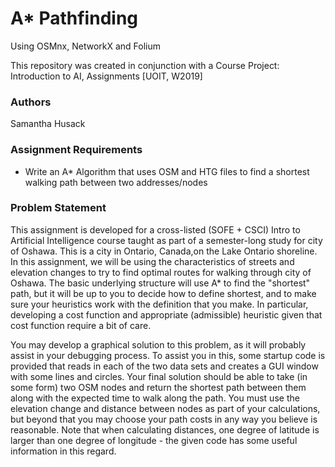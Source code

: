 # A* Pathfinding
Using OSMnx, NetworkX and Folium

This repository was created in conjunction with a Course Project: Introduction to AI, Assignments [UOIT, W2019]

### Authors
Samantha Husack


### Assignment Requirements 
- Write an A* Algorithm that uses OSM and HTG files to find a shortest walking path between two addresses/nodes

### Problem Statement
This assignment is developed for a cross-listed (SOFE + CSCI) Intro to Artificial Intelligence course taught as part of a semester-long study for city of Oshawa. 
This is a city in Ontario, Canada,on the Lake Ontario shoreline. 
In this assignment, we will be using the characteristics of streets and elevation changes to try to find optimal routes for walking through city of Oshawa. 
The basic underlying structure will use A* to find the "shortest" path, but it will be up to you to decide how to define shortest, and to make sure your heuristics work with the definition that you make. 
In particular, developing a cost function and appropriate (admissible) heuristic given that cost function require a bit of care.

You may develop a graphical solution to this problem, as it will probably assist in your debugging process. 
To assist you in this, some startup code is provided that reads in each of the two data sets and creates a GUI window with some lines and circles.
Your final solution should be able to take (in some form) two OSM nodes and return the shortest path between them along with the expected time to walk along the path. 
You must use the elevation change and distance between nodes as part of your calculations, but beyond that you may choose your path costs in any way you believe is reasonable. 
Note that when calculating distances, one degree of latitude is larger than one degree of longitude - the given code has some useful information in this regard.

